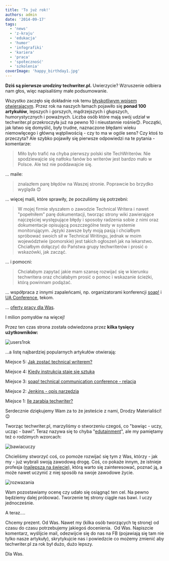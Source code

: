 ```yaml
---
title: 'To już rok!'
authors: admin
date: '2014-09-17'
tags:
  - 'news'
  - 'z-kraju'
  - 'edukacja'
  - 'humor'
  - 'infografiki'
  - 'kariera'
  - 'praca'
  - 'społeczność'
  - 'szkolenia'
coverImage: 'happy_birthday1.jpg'
---
```


**Dziś są pierwsze urodziny techwriter.pl.** Uwierzycie? Wzruszenie odbiera nam
głos, więc napisaliśmy małe podsumowanie.

<!--truncate-->

Wszystko zaczęło się dokładnie rok temu
[błyskotliwym wpisem otwierającym](../witaj-swiecie/index.md). Przez rok na
naszych łamach pojawiło się **ponad 100 artykułów**, lepszych i gorszych,
mądrzejszych i głupszych, humorystycznych i poważnych. Liczba osób które mają
swój udział w techwriter.pl przekroczyła już na pewno 10 i nieustannie rośnie😊.
Początki, jak łatwo się domyślić, były trudne, naznaczone błędami wieku
niemowlęcego i główną wątpliwością - czy to ma w ogóle sens? Czy ktoś to
przeczyta? Ale szybko pojawiły się pierwsze odpowiedzi na te pytania -
komentarze:

> Miło było trafić na chyba pierwszy polski site TechWriterów. Nie spodziewajcie
> się natłoku fanów bo writerów jest bardzo mało w Polsce. Ale też nie
> poddawajcie się.

... maile:

> znalazłem parę błędów na Waszej stronie. Poprawcie bo brzydko wygląda 😊

... więcej maili, które sprawiły, że poczuliśmy się potrzebni:

> W mojej firmie słyszałem o zawodzie Technical Writera i nawet "popełniłem"
> parę dokumentacji, tworząc strony wiki zawierające najczęściej występujące
> błędy i sposoby radzenia sobie z nimi oraz dokumentacje opisującą poszczególne
> testy w systemie monitorującym. Języki zawsze były moją pasją i chciałbym
> spróbować swoich sił w Technical Writingu, jednak w moim województwie
> (pomorskie) jest takich ogłoszeń jak na lekarstwo. Chciałbym dołączyć do
> Państwa grupy techwriterów i prosić o wskazówki, jak zacząć.

... i pomocni:

> Chciałabym zapytać jakie mam szansę rozwijać się w kierunku techwritera oraz
> chciałabym prosić o pomoc i wskazanie ścieżki, którą powinnam podążać.

... współpraca z innymi zapaleńcami, np. organizatorami konferencji
[soap!](../konferencja-soap-wczoraj-i-dzis/index.md) i
[UA Conference](../ua-conference-relacja/index.md), tekom.

... [oferty pracy dla Was](/oferty-pracy).

I milion pomysłów na więcej!

Przez ten czas strona została odwiedzona przez **kilka tysięcy użytkowników:**

![users1rok](images/users1rok.jpg)

...a listę najbardziej popularnych artykułów otwierają:

Miejsce 5:
[Jak zostać technical writerem?](../jak-zostac-technical-writerem/index.md)

Miejsce 4:
[Kiedy instrukcja staje się sztuką](../kiedy-instrukcja-staje-sie-sztuka/index.md)

Miejsce 3:
[soap! technical communication conference - relacja](../soap-technical-communication-conference-relacja/index.md)

Miejsce 2: [Jenkins - opis narzędzia](../jenkins-opis-narzedzia/index.md)

Miejsce 1: [Ile zarabia techwriter?](../ile-zarabia-technical-writer/index.md)

Serdecznie dziękujemy Wam za to że jesteście z nami, Drodzy Materialiści! 😉

Tworząc techwriter.pl, marzyliśmy o stworzeniu czegoś, co "bawiąc - uczy,
ucząc - bawi”. Teraz nazywa się to chyba
"[edutainment](http://pl.wikipedia.org/wiki/Edutainment)", ale my pamiętamy też
o rodzimych wzorcach:

![bawiacuczy](images/bawiacuczy.jpg)

Chcieliśmy stworzyć coś, co pomoże rozwijać się tym z Was, którzy - jak my - już
wybrali swoją zawodową drogę. Coś, co pokaże innym, że istnieje profesja
([najlepsza na świecie](../mamy-najlepsza-prace-na-swiecie/index.md)), którą
warto się zainteresować, poznać ją, a może nawet uczynić z niej sposób na swoje
zawodowe życie.

![rozwazania](images/rozwazania.jpg)

Wam pozostawiamy ocenę czy udało się osiągnąć ten cel. Na pewno będziemy dalej
próbować. Tworzenie tej strony ciągle nas bawi. I uczy jednocześnie.

A teraz....

Chcemy prezent. Od Was. Nawet my (kilka osób tworzących tę stronę) od czasu do
czasu potrzebujemy jakiegoś docenienia.  Od Was. Napiszcie komentarz, wyślijcie
mail, odezwijcie się do nas na FB (pojawiają się tam nie tylko nasze artykuły),
skrytykujcie nas i powiedzcie co możemy zmienić aby techwriter.pl za rok był
dużo, dużo lepszy.

Dla Was.
